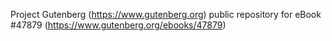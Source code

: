 Project Gutenberg (https://www.gutenberg.org) public repository for eBook #47879 (https://www.gutenberg.org/ebooks/47879)
